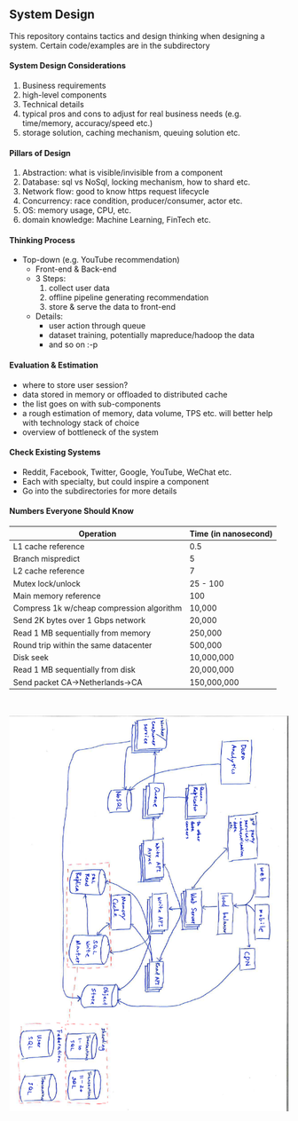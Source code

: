 ## System Design
This repository contains tactics and design thinking when designing a system. Certain code/examples are in the subdirectory

#### System Design Considerations
1. Business requirements
2. high-level components
3. Technical details
4. typical pros and cons to adjust for real business needs (e.g. time/memory, accuracy/speed etc.)
5. storage solution, caching mechanism, queuing solution etc.

#### Pillars of Design
1. Abstraction: what is visible/invisible from a component
2. Database: sql vs NoSql, locking mechanism, how to shard etc.
3. Network flow: good to know https request lifecycle
4. Concurrency: race condition, producer/consumer, actor etc.
5. OS: memory usage, CPU, etc.
6. domain knowledge: Machine Learning, FinTech etc.

#### Thinking Process
- Top-down (e.g. YouTube recommendation)
  - Front-end & Back-end
  - 3 Steps:
    1. collect user data
    2. offline pipeline generating recommendation
    3. store & serve the data to front-end
  - Details:
    - user action through queue
    - dataset training, potentially mapreduce/hadoop the data
    - and so on :-p

#### Evaluation & Estimation
- where to store user session?
- data stored in memory or offloaded to distributed cache
- the list goes on with sub-components
- a rough estimation of memory, data volume, TPS etc. will better help with technology stack of choice
- overview of bottleneck of the system

#### Check Existing Systems
- Reddit, Facebook, Twitter, Google, YouTube, WeChat etc.
- Each with specialty, but could inspire a component
- Go into the subdirectories for more details

#### Numbers Everyone Should Know
| Operation | Time (in nanosecond) |
|---|---|
| L1 cache reference | 0.5 |
| Branch mispredict | 5 |
| L2 cache reference | 7 |
| Mutex lock/unlock | 25 - 100 |
| Main memory reference | 100 |
| Compress 1k w/cheap compression algorithm | 10,000 |
| Send 2K bytes over 1 Gbps network | 20,000 |
| Read 1 MB sequentially from memory | 250,000 |
| Round trip within the same datacenter | 500,000 |
| Disk seek | 10,000,000 |
| Read 1 MB sequentially from disk | 20,000,000 |
| Send packet CA->Netherlands->CA | 150,000,000 | 

<br></br>
![pic](./architecture.png)

